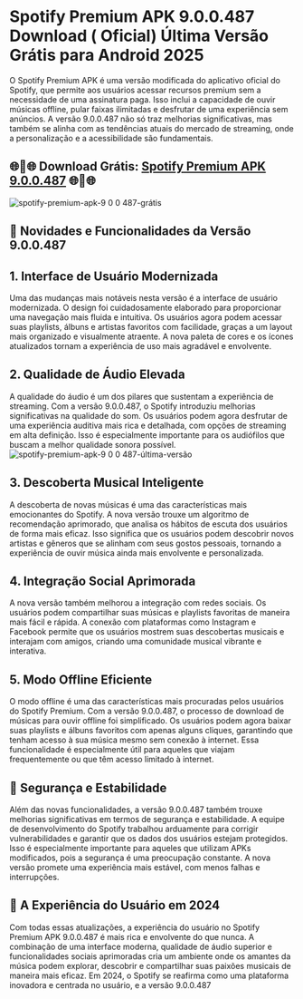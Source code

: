 # Spotify Premium APK 9.0.0.487 Download ( Oficial) Última Versão Grátis para Android 2025
O Spotify Premium APK é uma versão modificada do aplicativo oficial do Spotify, que permite aos usuários acessar recursos premium sem a necessidade de uma assinatura paga. Isso inclui a capacidade de ouvir músicas offline, pular faixas ilimitadas e desfrutar de uma experiência sem anúncios. A versão 9.0.0.487 não só traz melhorias significativas, mas também se alinha com as tendências atuais do mercado de streaming, onde a personalização e a acessibilidade são fundamentais.

## 🌐🔗🌐 Download Grátis: [Spotify Premium APK 9.0.0.487](https://spotify-apk.apktudo.com) 🌐🔗🌐
![spotify-premium-apk-9 0 0 487-grátis](https://github.com/user-attachments/assets/26e35f15-6b1e-469e-a910-d3f53efac832)

## 🔗 Novidades e Funcionalidades da Versão 9.0.0.487

## 1. Interface de Usuário Modernizada
Uma das mudanças mais notáveis nesta versão é a interface de usuário modernizada. O design foi cuidadosamente elaborado para proporcionar uma navegação mais fluida e intuitiva. Os usuários agora podem acessar suas playlists, álbuns e artistas favoritos com facilidade, graças a um layout mais organizado e visualmente atraente. A nova paleta de cores e os ícones atualizados tornam a experiência de uso mais agradável e envolvente.

## 2. Qualidade de Áudio Elevada
A qualidade do áudio é um dos pilares que sustentam a experiência de streaming. Com a versão 9.0.0.487, o Spotify introduziu melhorias significativas na qualidade do som. Os usuários podem agora desfrutar de uma experiência auditiva mais rica e detalhada, com opções de streaming em alta definição. Isso é especialmente importante para os audiófilos que buscam a melhor qualidade sonora possível.
![spotify-premium-apk-9 0 0 487-última-versão](https://github.com/user-attachments/assets/f1be0a45-9f27-4470-82b7-ad74ca1ca465)


## 3. Descoberta Musical Inteligente
A descoberta de novas músicas é uma das características mais emocionantes do Spotify. A nova versão trouxe um algoritmo de recomendação aprimorado, que analisa os hábitos de escuta dos usuários de forma mais eficaz. Isso significa que os usuários podem descobrir novos artistas e gêneros que se alinham com seus gostos pessoais, tornando a experiência de ouvir música ainda mais envolvente e personalizada.

## 4. Integração Social Aprimorada
A nova versão também melhorou a integração com redes sociais. Os usuários podem compartilhar suas músicas e playlists favoritas de maneira mais fácil e rápida. A conexão com plataformas como Instagram e Facebook permite que os usuários mostrem suas descobertas musicais e interajam com amigos, criando uma comunidade musical vibrante e interativa.

## 5. Modo Offline Eficiente
O modo offline é uma das características mais procuradas pelos usuários do Spotify Premium. Com a versão 9.0.0.487, o processo de download de músicas para ouvir offline foi simplificado. Os usuários podem agora baixar suas playlists e álbuns favoritos com apenas alguns cliques, garantindo que tenham acesso à sua música mesmo sem conexão à internet. Essa funcionalidade é especialmente útil para aqueles que viajam frequentemente ou que têm acesso limitado à internet.

## 🔗 Segurança e Estabilidade
Além das novas funcionalidades, a versão 9.0.0.487 também trouxe melhorias significativas em termos de segurança e estabilidade. A equipe de desenvolvimento do Spotify trabalhou arduamente para corrigir vulnerabilidades e garantir que os dados dos usuários estejam protegidos. Isso é especialmente importante para aqueles que utilizam APKs modificados, pois a segurança é uma preocupação constante. A nova versão promete uma experiência mais estável, com menos falhas e interrupções.

## 🔗 A Experiência do Usuário em 2024
Com todas essas atualizações, a experiência do usuário no Spotify Premium APK 9.0.0.487 é mais rica e envolvente do que nunca. A combinação de uma interface moderna, qualidade de áudio superior e funcionalidades sociais aprimoradas cria um ambiente onde os amantes da música podem explorar, descobrir e compartilhar suas paixões musicais de maneira mais eficaz. Em 2024, o Spotify se reafirma como uma plataforma inovadora e centrada no usuário, e a versão 9.0.0.487
